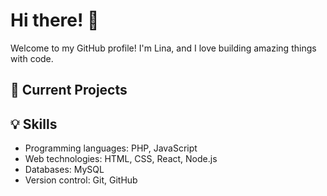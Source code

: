 # Hi there! 👋

Welcome to my GitHub profile! I'm Lina, and I love building amazing things with code. 
<!-- Here you'll find a collection of my personal projects, contributions to open-source, and more. Feel free to explore, star, and fork any repositories that catch your interest. -->

## 🔭 Current Projects
<!-- 
- [Project 1](link-to-project): A brief description of project 1.
- [Project 2](link-to-project): A brief description of project 2.
- [Project 3](link-to-project): A brief description of project 3. -->

<!-- ## 🌱 Open-Source Contributions

I'm passionate about collaborating on open-source projects and giving back to the developer community. Here are some notable contributions I've made:

- [Contribution 1](link-to-contribution): A brief description of contribution 1.
- [Contribution 2](link-to-contribution): A brief description of contribution 2.
- [Contribution 3](link-to-contribution): A brief description of contribution 3. -->

## 💡 Skills

- Programming languages: PHP, JavaScript
- Web technologies: HTML, CSS, React, Node.js
- Databases: MySQL
- Version control: Git, GitHub

<!-- ## 📫 How to Reach Me

You can reach me through the following channels:

- Email: [your-email@example.com](mailto:your-email@example.com) -->
<!-- - LinkedIn: [Your Name](https://www.linkedin.com/in/your-name)
- Twitter: [@your_twitter_handle](https://twitter.com/your_twitter_handle) -->

<!-- ## 🌐 Personal Website

For more information about me and my projects, visit my [personal website](https://www.your-website.com). -->

<!-- ## 📚 Blog

I occasionally write about my experiences and insights in tech on my blog. Check it out: [Your Blog](https://your-blog.com). -->

<!-- ## 🤝 Let's Connect

I'm always interested in connecting with fellow developers and exploring new opportunities. Don't hesitate to reach out—I'd love to chat!

Feel free to star ⭐️ any repositories you find interesting and contribute if you'd like. Happy coding! 🚀 -->
